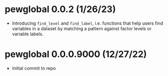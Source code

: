 # pewglobal 0.0.2 (1/26/23)

- Introducing `find_level` and `find_label`, i.e. functions that help users
find variables in a dataset by matching a pattern against factor levels
or variable labels.

# pewglobal 0.0.0.9000 (12/27/22)

- Initial commit to repo


